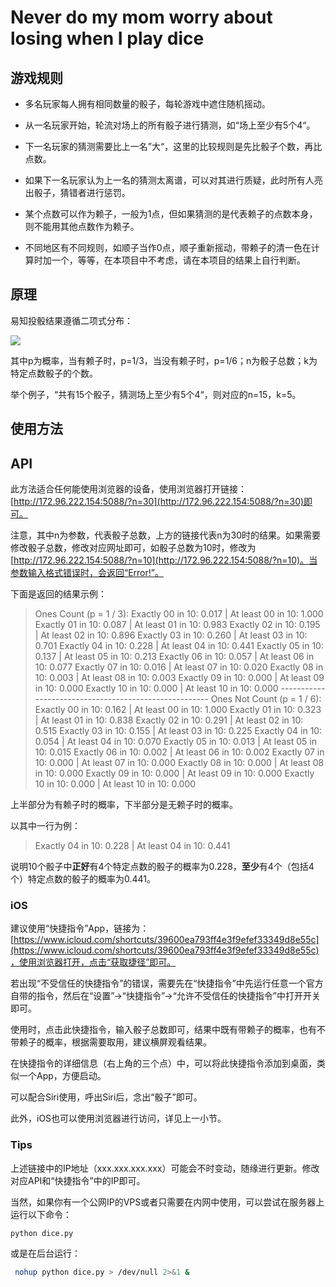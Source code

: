 # Never do my mom worry about losing when I play dice

## 游戏规则

* 多名玩家每人拥有相同数量的骰子，每轮游戏中遮住随机摇动。

* 从一名玩家开始，轮流对场上的所有骰子进行猜测，如“场上至少有5个4“。

* 下一名玩家的猜测需要比上一名”大“，这里的比较规则是先比骰子个数，再比点数。
* 如果下一名玩家认为上一名的猜测太离谱，可以对其进行质疑，此时所有人亮出骰子，猜错者进行惩罚。
* 某个点数可以作为赖子，一般为1点，但如果猜测的是代表赖子的点数本身，则不能用其他点数作为赖子。
* 不同地区有不同规则，如顺子当作0点，顺子重新摇动，带赖子的清一色在计算时加一个，等等，在本项目中不考虑，请在本项目的结果上自行判断。

## 原理

易知投骰结果遵循二项式分布：

![](http://latex.codecogs.com/svg.latex?P(X=k)=C_n^k*p^k*(1-p)^{n-k})

其中p为概率，当有赖子时，p=1/3，当没有赖子时，p=1/6；n为骰子总数；k为特定点数骰子的个数。

举个例子，“共有15个骰子，猜测场上至少有5个4“，则对应的n=15，k=5。

## 使用方法

## API

此方法适合任何能使用浏览器的设备，使用浏览器打开链接：[http://172.96.222.154:5088/?n=30](http://172.96.222.154:5088/?n=30)即可。

注意，其中n为参数，代表骰子总数，上方的链接代表n为30时的结果。如果需要修改骰子总数，修改对应网址即可，如骰子总数为10时，修改为[http://172.96.222.154:5088/?n=10](http://172.96.222.154:5088/?n=10)。当参数输入格式错误时，会返回“Error!”。

下面是返回的结果示例：

> Ones Count (p = 1 / 3):
> Exactly 00 in 10:  0.017  |  At least 00 in 10:  1.000
> Exactly 01 in 10:  0.087  |  At least 01 in 10:  0.983
> Exactly 02 in 10:  0.195  |  At least 02 in 10:  0.896
> Exactly 03 in 10:  0.260  |  At least 03 in 10:  0.701
> Exactly 04 in 10:  0.228  |  At least 04 in 10:  0.441
> Exactly 05 in 10:  0.137  |  At least 05 in 10:  0.213
> Exactly 06 in 10:  0.057  |  At least 06 in 10:  0.077
> Exactly 07 in 10:  0.016  |  At least 07 in 10:  0.020
> Exactly 08 in 10:  0.003  |  At least 08 in 10:  0.003
> Exactly 09 in 10:  0.000  |  At least 09 in 10:  0.000
> Exactly 10 in 10:  0.000  |  At least 10 in 10:  0.000
> \------------------------------------------------------
> Ones Not Count (p = 1 / 6):
> Exactly 00 in 10:  0.162  |  At least 00 in 10:  1.000
> Exactly 01 in 10:  0.323  |  At least 01 in 10:  0.838
> Exactly 02 in 10:  0.291  |  At least 02 in 10:  0.515
> Exactly 03 in 10:  0.155  |  At least 03 in 10:  0.225
> Exactly 04 in 10:  0.054  |  At least 04 in 10:  0.070
> Exactly 05 in 10:  0.013  |  At least 05 in 10:  0.015
> Exactly 06 in 10:  0.002  |  At least 06 in 10:  0.002
> Exactly 07 in 10:  0.000  |  At least 07 in 10:  0.000
> Exactly 08 in 10:  0.000  |  At least 08 in 10:  0.000
> Exactly 09 in 10:  0.000  |  At least 09 in 10:  0.000
> Exactly 10 in 10:  0.000  |  At least 10 in 10:  0.000

上半部分为有赖子时的概率，下半部分是无赖子时的概率。

以其中一行为例：

> Exactly 04 in 10:  0.228  |  At least 04 in 10:  0.441

说明10个骰子中**正好**有4个特定点数的骰子的概率为0.228，**至少**有4个（包括4个）特定点数的骰子的概率为0.441。

### iOS

建议使用“快捷指令”App，链接为：[https://www.icloud.com/shortcuts/39600ea793ff4e3f9efef33349d8e55c](https://www.icloud.com/shortcuts/39600ea793ff4e3f9efef33349d8e55c)，使用浏览器打开，点击“获取捷径”即可。

若出现“不受信任的快捷指令”的错误，需要先在“快捷指令”中先运行任意一个官方自带的指令，然后在“设置”->“快捷指令”->“允许不受信任的快捷指令”中打开开关即可。

使用时，点击此快捷指令，输入骰子总数即可，结果中既有带赖子的概率，也有不带赖子的概率，根据需要取用，建议横屏观看结果。

在快捷指令的详细信息（右上角的三个点）中，可以将此快捷指令添加到桌面，类似一个App，方便启动。

可以配合Siri使用，呼出Siri后，念出“骰子”即可。

此外，iOS也可以使用浏览器进行访问，详见上一小节。

### Tips

上述链接中的IP地址（xxx.xxx.xxx.xxx）可能会不时变动，随缘进行更新。修改对应API和“快捷指令”中的IP即可。

当然，如果你有一个公网IP的VPS或者只需要在内网中使用，可以尝试在服务器上运行以下命令：

```bash
python dice.py
```

或是在后台运行：

```bash
 nohup python dice.py > /dev/null 2>&1 &
```